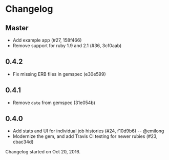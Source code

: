 # Changelog

## Master

* Add example app (#27, 158f466)
* Remove support for ruby 1.9 and 2.1 (#36, 3cf0aab)

## 0.4.2

* Fix missing ERB files in gemspec (e30e599)

## 0.4.1

* Remove `date` from gemspec (31e054b)

## 0.4.0

* Add stats and UI for individual job histories (#24, f10d9b6) -- @emilong
* Modernize the gem, and add Travis CI testing for newer rubies (#23, cbac34d)

Changelog started on Oct 20, 2016.
